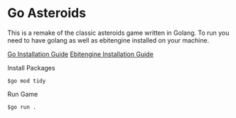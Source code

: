 # Go Asteroids
This is a remake of the classic asteroids game written in Golang. To run you need to have golang as well as ebitengine installed on your machine.

[Go Installation Guide](https://go.dev/doc/install)
[Ebitengine Installation Guide](https://ebitengine.org/en/documents/install.html)

Install Packages
```
$go mod tidy
```

Run Game
```
$go run .
```

